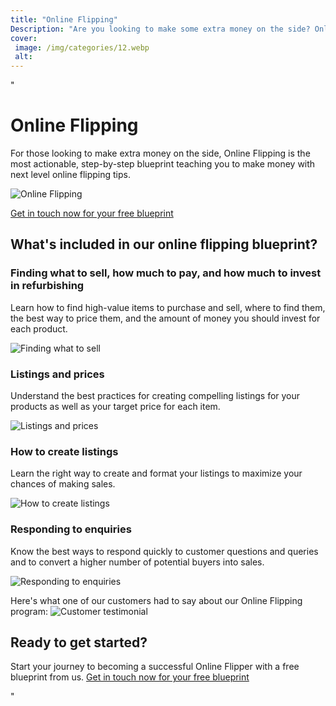 ```yaml
---
title: "Online Flipping"
Description: "Are you looking to make some extra money on the side? Online Flipping is the perfect way to do just that. Learn the ins and outs from experts and take away valuable tips and tricks to maximize your profits. Unlock the power of Online Flipping and get started today!"
cover: 
 image: /img/categories/12.webp
 alt: 
---
```


"<h1>Online Flipping</h1>
<p>For those looking to make extra money on the side, Online Flipping is the most actionable, step-by-step blueprint teaching you to make money with next level online flipping tips.</p> 

<img src="online_flipping_img.jpg" alt="Online Flipping"/> 

<a class="btn btn-primary" href="/contact">Get in touch now for your free blueprint</a>

<h2>What's included in our online flipping blueprint?</h2> 

<h3>Finding what to sell, how much to pay, and how much to invest in refurbishing</h3>
<p>Learn how to find high-value items to purchase and sell, where to find them, the best way to price them, and the amount of money you should invest for each product.</p>
<img src="finding_what_to_sell_img.png" alt="Finding what to sell"/> 

<h3>Listings and prices</h3>
<p>Understand the best practices for creating compelling listings for your products as well as your target price for each item.</p>
<img src="listing_prices_img.png" alt="Listings and prices"/> 

<h3>How to create listings</h3>
<p>Learn the right way to create and format your listings to maximize your chances of making sales.</p>
<img src="listing_creation_img.png" alt="How to create listings"/> 

<h3>Responding to enquiries</h3>
<p>Know the best ways to respond quickly to customer questions and queries and to convert a higher number of potential buyers into sales.</p>
<img src="customer_enquiries_img.png" alt="Responding to enquiries"/> 

<p>Here's what one of our customers had to say about our Online Flipping program: <img src="customer_testimonial_img.png" alt="Customer testimonial"/></p>

<h2>Ready to get started?</h2>
<p>Start your journey to becoming a successful Online Flipper with a free blueprint from us. <a class="btn btn-primary" href="/contact">Get in touch now for your free blueprint</a></p>"